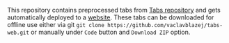 This repository contains preprocessed tabs from [Tabs repository](https://github.com/vaclavblazej/tabs) and gets automatically deployed to a [website](https://vaclavblazej.github.io/tabs-web/).
These tabs can be downloaded for offline use either via git `git clone https://github.com/vaclavblazej/tabs-web.git` or manually under `Code` button and `Download ZIP` option.
